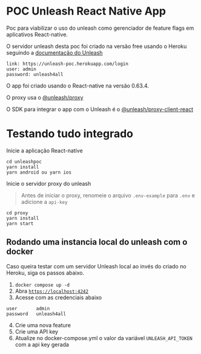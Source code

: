 # POC Unleash React Native App

Poc para viabilizar o uso do unleash como gerenciador de feature flags em aplicativos React-native.

O servidor unleash desta poc foi criado na versão free usando o Heroku seguindo a [documentação do Unleash](https://docs.getunleash.io/)

```
link: https://unleash-poc.herokuapp.com/login
user: admin
password: unleash4all
```

O app foi criado usando o React-native na versão 0.63.4.

O proxy usa o [@unleash/proxy](https://www.npmjs.com/package/@unleash/proxy)

O SDK para integrar o app com o Unleash é o [@unleash/proxy-client-react](https://github.com/Unleash/proxy-client-react)

# Testando tudo integrado

Inicie a aplicação React-native

```
cd unleashpoc
yarn install
yarn android ou yarn ios
```

Inicie o servidor proxy do unleash

> Antes de iniciar o proxy, renomeie o arquivo `.env-example` para `.env` e adicione a `api-key`

```
cd proxy
yarn install
yarn start
```

## Rodando uma instancia local do unleash com o docker

Caso queira testar com um servidor Unleash local ao invés do criado no Heroku, siga os passos abaixo.

1. `docker compose up -d`
2. Abra [`https://localhost:4242`](https://localhost:4242)
3. Acesse com as credenciais abaixo

```
user       admin
password   unleash4all
```

4. Crie uma nova feature
5. Crie uma API key
6. Atualize no docker-compose.yml o valor da variável `UNLEASH_API_TOKEN` com a api key gerada
